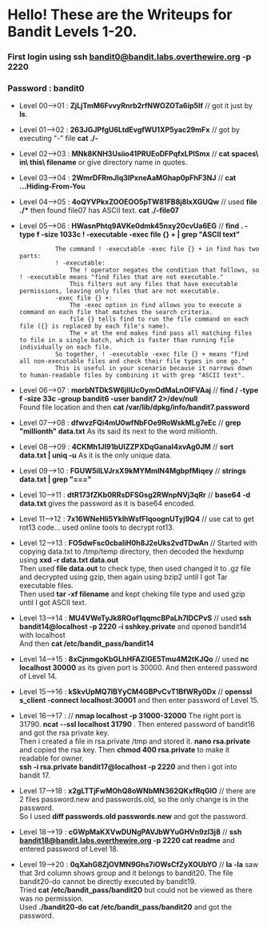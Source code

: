 # Hello! These are the Writeups for Bandit Levels 1-20.
### First login using ssh bandit0@bandit.labs.overthewire.org -p 2220
### Password : bandit0
- Level 00-->01 : **ZjLjTmM6FvvyRnrb2rfNWOZOTa6ip5If**  // got it just by **ls**.
- Level 01-->02 : **263JGJPfgU6LtdEvgfWU1XP5yac29mFx**  // got by executing "-" file **cat ./-**
- Level 02-->03 : **MNk8KNH3Usiio41PRUEoDFPqfxLPlSmx**  // **cat spaces\ in\ this\ filename** or give directory name in quotes.
- Level 03-->04 : **2WmrDFRmJIq3IPxneAaMGhap0pFhF3NJ**  // **cat ...Hiding-From-You**
- Level 04-->05 : **4oQYVPkxZOOEOO5pTW81FB8j8lxXGUQw**  // used **file ./\*** then found file07 has ASCII text. **cat ./-file07**
- Level 05-->06 : **HWasnPhtq9AVKe0dmk45nxy20cvUa6EG**  // **find . -type f -size 1033c ! -executable -exec file {} + | grep "ASCII text"**

                The command ! -executable -exec file {} + in find has two parts:
                ! -executable:
                    The ! operator negates the condition that follows, so ! -executable means "find files that are not executable."
                    This filters out any files that have executable permissions, leaving only files that are not executable.
                -exec file {} +:
                    The -exec option in find allows you to execute a command on each file that matches the search criteria.
                    file {} tells find to run the file command on each file ({} is replaced by each file's name).
                    The + at the end makes find pass all matching files to file in a single batch, which is faster than running file individually on each file.
                So together, ! -executable -exec file {} + means "find all non-executable files and check their file types in one go."
                This is useful in your scenario because it narrows down to human-readable files by combining it with grep "ASCII text".

- Level 06-->07 : **morbNTDkSW6jIlUc0ymOdMaLnOlFVAaj**  // **find / -type f -size 33c -group bandit6 -user bandit7 2>/dev/null** <br>
Found file location and then **cat /var/lib/dpkg/info/bandit7.password**
                                         
- Level 07-->08 : **dfwvzFQi4mU0wfNbFOe9RoWskMLg7eEc**  // **grep "millionth" data.txt**  As its said its next to the word millionth.
- Level 08-->09 : **4CKMh1JI91bUIZZPXDqGanal4xvAg0JM**  // **sort data.txt | uniq -u**  As it is the only unique data. 
- Level 09-->10 : **FGUW5ilLVJrxX9kMYMmlN4MgbpfMiqey**  // **strings data.txt | grep "==="**
- Level 10-->11 : **dtR173fZKb0RRsDFSGsg2RWnpNVj3qRr**  // **base64 -d data.txt**  gives the password as it is base64 encoded.
- Level 11-->12 : **7x16WNeHIi5YkIhWsfFIqoognUTyj9Q4**  // use cat to get rot13 code... used online tools to decrypt rot13.
- Level 12-->13 : **FO5dwFsc0cbaIiH0h8J2eUks2vdTDwAn**  // Started with copying data.txt to /tmp/temp directory, then decoded the hexdump using **xxd -r data.txt data.out** <br>
Then used **file data.out** to check type, then used changed it to .gz file and decrypted using gzip, then again using bzip2 until I got Tar executable files. <br>
Then used **tar -xf filename** and kept cheking file type and used gzip until I got ASCII text.

- Level 13-->14 : **MU4VWeTyJk8ROof1qqmcBPaLh7lDCPvS**  // used **ssh bandit14@localhost -p 2220 -i sshkey.private**  and opened bandit14 with localhost <br>
And then **cat /etc/bandit_pass/bandit14**
                                          
- Level 14-->15 : **8xCjnmgoKbGLhHFAZlGE5Tmu4M2tKJQo**  // used **nc localhost 30000** as its given port is 30000. And then entered password of Level 14.
- Level 15-->16 : **kSkvUpMQ7lBYyCM4GBPvCvT1BfWRy0Dx**  // **openssl s_client -connect localhost:30001**  and then enter password of Level 15.
- Level 16-->17 :  // **nmap localhost -p 31000-32000**
The right port is 31790. **ncat --ssl localhost 31790** . Then entered password of bandit16 and got the rsa private key. <br>
Then i created a file in rsa.private /tmp and stored it. **nano rsa.private** and copied the rsa key. Then **chmod 400 rsa.private** to make it readable for owner. <br>
**ssh -i rsa.private bandit17@localhost -p 2220**  and then i got into bandit 17.

- Level 17-->18 : **x2gLTTjFwMOhQ8oWNbMN362QKxfRqGlO** // there are 2 files password.new and passwords.old, so the only change is in the password. <br> 
So I used **diff passwords.old passwords.new** and got the password.
- Level 18-->19 : **cGWpMaKXVwDUNgPAVJbWYuGHVn9zl3j8** // **ssh bandit18@bandit.labs.overthewire.org -p 2220 cat readme**  and entered password of Level 18. 
- Level 19-->20 : **0qXahG8ZjOVMN9Ghs7iOWsCfZyXOUbYO** // **la -la**  saw that 3rd column shows group and it belongs to bandit20. The file bandit20-do cannot be directly executed by bandit19.<br>
Tried **cat /etc/bandit_pass/bandit20** but could not be viewed as there was no permission. <br> 
Used **./bandit20-do cat /etc/bandit_pass/bandit20**  and got the password. 
